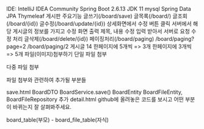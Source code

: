 IDE: IntelliJ IDEA Community
Spring Boot 2.6.13
JDK 11
mysql
Spring Data JPA
Thymeleaf
게시판 주요기능
글쓰기(/board/save)
글목록(/board/)
글조회(/board/{id})
글수정(/board/update/{id})
상세화면에서 수정 버튼 클릭
서버에서 해당 게시글의 정보를 가지고 수정 화면 출력
제목, 내용 수정 입력 받아서 서버로 요청
수정 처리
글삭제(/board/delete/{id})
페이징처리(/board/paging)
/board/paging?page=2
/board/paging/2
게시글 14
한페이지에 5개씩 => 3개
한페이지에 3개씩 => 5개
파일(이미지)첨부하기
단일 파일 첨부

다중 파일 첨부

파일 첨부와 관련하여 추가될 부분들

save.html
BoardDTO
BoardService.save()
BoardEntity
BoardFileEntity, BoardFileRepository 추가
detail.html
github에 올려놓은 코드를 보시고 어떤 부분이 바뀌는지 잘 살펴봐주세요.

board_table(부모) - board_file_table(자식)
